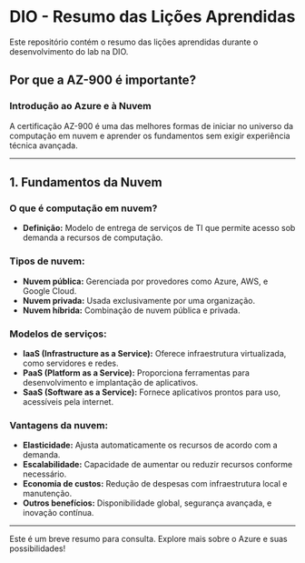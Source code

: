 # DIO - Resumo das Lições Aprendidas

Este repositório contém o resumo das lições aprendidas durante o desenvolvimento do lab na DIO.

## Por que a AZ-900 é importante?

### Introdução ao Azure e à Nuvem
A certificação AZ-900 é uma das melhores formas de iniciar no universo da computação em nuvem e aprender os fundamentos sem exigir experiência técnica avançada.

---

## 1. Fundamentos da Nuvem

### O que é computação em nuvem?
- **Definição:** Modelo de entrega de serviços de TI que permite acesso sob demanda a recursos de computação.

### Tipos de nuvem:
- **Nuvem pública:** Gerenciada por provedores como Azure, AWS, e Google Cloud.
- **Nuvem privada:** Usada exclusivamente por uma organização.
- **Nuvem híbrida:** Combinação de nuvem pública e privada.

### Modelos de serviços:
- **IaaS (Infrastructure as a Service):** Oferece infraestrutura virtualizada, como servidores e redes.
- **PaaS (Platform as a Service):** Proporciona ferramentas para desenvolvimento e implantação de aplicativos.
- **SaaS (Software as a Service):** Fornece aplicativos prontos para uso, acessíveis pela internet.

### Vantagens da nuvem:
- **Elasticidade:** Ajusta automaticamente os recursos de acordo com a demanda.
- **Escalabilidade:** Capacidade de aumentar ou reduzir recursos conforme necessário.
- **Economia de custos:** Redução de despesas com infraestrutura local e manutenção.
- **Outros benefícios:** Disponibilidade global, segurança avançada, e inovação contínua.

---

Este é um breve resumo para consulta. Explore mais sobre o Azure e suas possibilidades!

